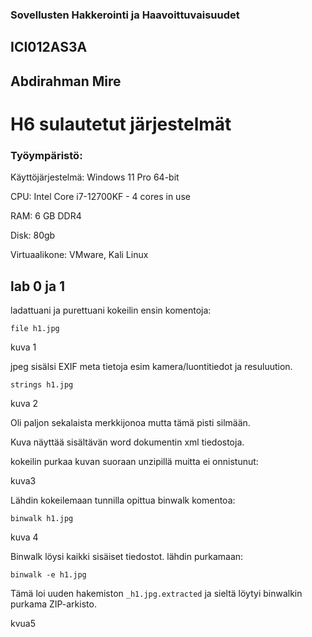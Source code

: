 ### Sovellusten Hakkerointi ja Haavoittuvaisuudet

## ICI012AS3A

## Abdirahman Mire

# H6 sulautetut järjestelmät

### Työympäristö:

Käyttöjärjestelmä: Windows 11 Pro 64-bit

CPU: Intel Core i7-12700KF - 4 cores in use

RAM: 6 GB DDR4

Disk: 80gb

Virtuaalikone: VMware, Kali Linux

## lab 0 ja 1

ladattuani ja purettuani kokeilin ensin komentoja:

`file h1.jpg`

kuva 1

jpeg sisälsi EXIF meta tietoja esim kamera/luontitiedot ja resuluution. 

 `strings h1.jpg`

kuva 2

Oli paljon sekalaista merkkijonoa mutta tämä pisti silmään.

Kuva näyttää sisältävän word dokumentin xml tiedostoja. 

kokeilin purkaa kuvan suoraan unzipillä muitta ei onnistunut:

kuva3 

Lähdin kokeilemaan tunnilla opittua binwalk komentoa: 

`binwalk h1.jpg`

kuva 4

Binwalk löysi kaikki sisäiset tiedostot. lähdin purkamaan:

`binwalk -e h1.jpg`

Tämä loi uuden hakemiston `_h1.jpg.extracted` ja sieltä löytyi binwalkin purkama ZIP-arkisto.

kvua5




